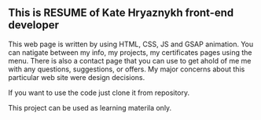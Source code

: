 ## This is RESUME  of Kate Hryaznykh front-end developer

This web page is written by using HTML, CSS, JS and GSAP animation.
You can natigate between my info, my projects, my certificates pages using the menu. There is also a contact page that you can use to get ahold of me me with any questions, suggestions, or offers.
My major concerns about this particular web site were design decisions.

If you want to use the code just clone it from repository. 

This project can be used as learning materila only.
